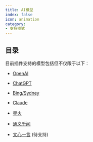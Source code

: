 ```yaml
---
title: AI模型
index: false
icon: animation
category:
- 支持模式
---
```


## 目录

目前插件支持的模型包括但不仅限于以下：

- [OpenAI](openai.md)

- [ChatGPT](chatgpt.md)

- [Bing/Sydney](bing.md)

- [Claude](claude.md)

- [星火](xinghuo.md)

- [通义千问](qwen.md)

- [文心一言](wxyy.md) (待支持)
